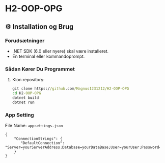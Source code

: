# H2-OOP-OPG

## ⚙️ Installation og Brug

### Forudsætninger

- .NET SDK (6.0 eller nyere) skal være installeret.
- En terminal eller kommandoprompt.

### Sådan Kører Du Programmet

1. Klon repository:
   ```cmd
   git clone https://github.com/Magnus1231212/H2-OOP-OPG
   cd H2-OOP-OPG
   dotnet build
   dotnet run
   ```

### App Setting

File Name: `appsettings.json`

```
{
    "ConnectionStrings": {
       "DefaultConnection": "Server=yourServerAddress;Database=yourDataBase;User=yourUser;Password=yourPassword;"
    }
}
```
